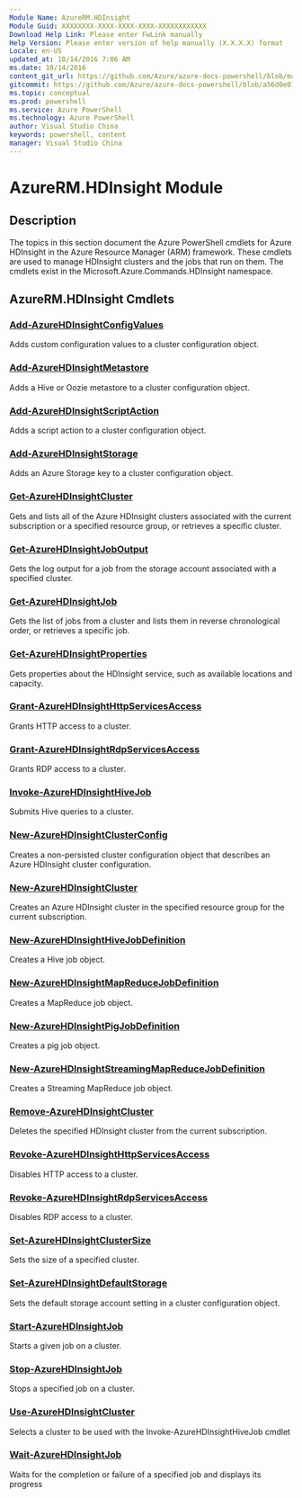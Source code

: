 ```yaml
---
Module Name: AzureRM.HDInsight
Module Guid: XXXXXXXX-XXXX-XXXX-XXXX-XXXXXXXXXXXX
Download Help Link: Please enter FwLink manually
Help Version: Please enter version of help manually (X.X.X.X) format
Locale: en-US
updated_at: 10/14/2016 7:06 AM
ms.date: 10/14/2016
content_git_url: https://github.com/Azure/azure-docs-powershell/blob/master/azureps-cmdlets-docs/ResourceManager/AzureRM.HDInsight/v0.9.8/CmdletMDs/AzureRM.HDInsight.md
gitcommit: https://github.com/Azure/azure-docs-powershell/blob/a56d0e01e65c2c33aa2af13dd29addc94ead6e88/azureps-cmdlets-docs/ResourceManager/AzureRM.HDInsight/v0.9.8/CmdletMDs/AzureRM.HDInsight.md
ms.topic: conceptual
ms.prod: powershell
ms.service: Azure PowerShell
ms.technology: Azure PowerShell
author: Visual Studio China
keywords: powershell, content
manager: Visual Studio China
---
```


# AzureRM.HDInsight Module
## Description
The topics in this section document the Azure PowerShell cmdlets for Azure HDInsight in the Azure Resource Manager (ARM) framework. These cmdlets are used to manage HDInsight clusters and the jobs that run on them. The cmdlets exist in the Microsoft.Azure.Commands.HDInsight namespace.

## AzureRM.HDInsight Cmdlets
### [Add-AzureHDInsightConfigValues](Add-AzureHDInsightConfigValues.md)
Adds custom configuration values to a cluster configuration object.


### [Add-AzureHDInsightMetastore](Add-AzureHDInsightMetastore.md)
Adds a Hive or Oozie metastore to a cluster configuration object.


### [Add-AzureHDInsightScriptAction](Add-AzureHDInsightScriptAction.md)
Adds a script action to a cluster configuration object.


### [Add-AzureHDInsightStorage](Add-AzureHDInsightStorage.md)
Adds an Azure Storage key to a cluster configuration object.


### [Get-AzureHDInsightCluster](Get-AzureHDInsightCluster.md)
Gets and lists all of the Azure HDInsight clusters associated with the current subscription or a specified resource group, or retrieves a specific cluster.


### [Get-AzureHDInsightJobOutput](Get-AzureHDInsightJobOutput.md)
Gets the log output for a job from the storage account associated with a specified cluster.


### [Get-AzureHDInsightJob](Get-AzureHDInsightJob.md)
Gets the list of jobs from a cluster and lists them in reverse chronological order, or retrieves a specific job.


### [Get-AzureHDInsightProperties](Get-AzureHDInsightProperties.md)
Gets properties about the HDInsight service, such as available locations and capacity.


### [Grant-AzureHDInsightHttpServicesAccess](Grant-AzureHDInsightHttpServicesAccess.md)
Grants HTTP access to a cluster.


### [Grant-AzureHDInsightRdpServicesAccess](Grant-AzureHDInsightRdpServicesAccess.md)
Grants RDP access to a cluster.


### [Invoke-AzureHDInsightHiveJob](Invoke-AzureHDInsightHiveJob.md)
Submits Hive queries to a cluster.


### [New-AzureHDInsightClusterConfig](New-AzureHDInsightClusterConfig.md)
Creates a non-persisted cluster configuration object that describes an Azure HDInsight cluster configuration.


### [New-AzureHDInsightCluster](New-AzureHDInsightCluster.md)
Creates an Azure HDInsight cluster in the specified resource group for the current subscription.


### [New-AzureHDInsightHiveJobDefinition](New-AzureHDInsightHiveJobDefinition.md)
Creates a Hive job object.


### [New-AzureHDInsightMapReduceJobDefinition](New-AzureHDInsightMapReduceJobDefinition.md)
Creates a MapReduce job object.


### [New-AzureHDInsightPigJobDefinition](New-AzureHDInsightPigJobDefinition.md)
Creates a pig job object.


### [New-AzureHDInsightStreamingMapReduceJobDefinition](New-AzureHDInsightStreamingMapReduceJobDefinition.md)
Creates a Streaming MapReduce job object.


### [Remove-AzureHDInsightCluster](Remove-AzureHDInsightCluster.md)
Deletes the specified HDInsight cluster from the current subscription.


### [Revoke-AzureHDInsightHttpServicesAccess](Revoke-AzureHDInsightHttpServicesAccess.md)
Disables HTTP access to a cluster.


### [Revoke-AzureHDInsightRdpServicesAccess](Revoke-AzureHDInsightRdpServicesAccess.md)
Disables RDP access to a cluster.


### [Set-AzureHDInsightClusterSize](Set-AzureHDInsightClusterSize.md)
Sets the size of a specified cluster.


### [Set-AzureHDInsightDefaultStorage](Set-AzureHDInsightDefaultStorage.md)
Sets the default storage account setting in a cluster configuration object.


### [Start-AzureHDInsightJob](Start-AzureHDInsightJob.md)
Starts a given job on a cluster.


### [Stop-AzureHDInsightJob](Stop-AzureHDInsightJob.md)
Stops a specified job on a cluster.


### [Use-AzureHDInsightCluster](Use-AzureHDInsightCluster.md)
Selects a cluster to be used with the Invoke-AzureHDInsightHiveJob cmdlet


### [Wait-AzureHDInsightJob](Wait-AzureHDInsightJob.md)
Waits for the completion or failure of a specified job and displays its progress



